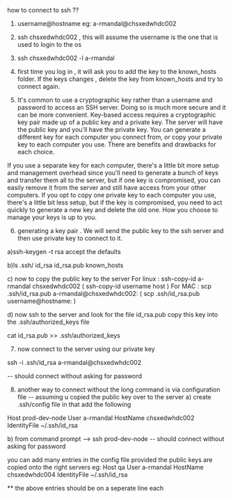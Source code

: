 how to connect to ssh ??

1) username@hostname  eg: a-rmandal@chsxedwhdc002

2) ssh chsxedwhdc002  , this will assume the username is the one that is used to login to the os

3) ssh chsxedwhdc002  -l a-rmandal


4) first time you log in , it will ask you to add the key to the known_hosts folder.
If the keys changes , delete the key from known_hosts and try to connect again.


5) It's common to use a cryptographic key rather than a username and password to access an SSH server. Doing so is much more secure and it can be more convenient. Key-based access requires a cryptographic key pair made up of a public key and a private key. The server will have the public key and you'll have the private key. You can generate a different key for each computer you connect from, or copy your private key to each computer you use. There are benefits and drawbacks for each choice.

If you use a separate key for each computer, there's a little bit more setup and management overhead since you'll need to generate a bunch of keys and transfer them all to the server, but if one key is compromised, you can easily remove it from the server and still have access from your other computers. If you opt to copy one private key to each computer you use, there's a little bit less setup, but if the key is compromised, you need to act quickly to generate a new key and delete the old one. How you choose to manage your keys is up to you.


6) generating a key pair . We will send the public key to the ssh server and then use private key to connect to it.

a)ssh-keygen -t rsa
accept the defaults

b)ls .ssh/
id_rsa		id_rsa.pub	known_hosts

c) now to copy the public key to the server
For linux : ssh-copy-id a-rmandal chsxedwhdc002     ( ssh-copy-id username host )
For MAC : scp .ssh/id_rsa.pub a-rmandal@chsxedwhdc002:   ( scp .ssh/id_rsa.pub username@hostname: )

d) now ssh to the server and look for the file id_rsa.pub
copy this key into the .ssh/authorized_keys file

cat id_rsa.pub >> .ssh/authorized_keys


7) now connect to the server using our private key

ssh -i .ssh/id_rsa a-rmandal@chsxedwhdc002

-- should connect without asking for password

8) another way to connect without the long command is via configuration file
-- assuming u copied the public key over to the server
a) create .ssh/config  file
in that add the following

Host prod-dev-node
        User a-rmandal
        HostName chsxedwhdc002
        IdentityFile ~/.ssh/id_rsa

b) from command prompt --> ssh prod-dev-node
-- should connect without asking for password 


 you can add many entries in the config file provided the public keys are copied onto the right servers
eg:
Host qa
        User a-rmandal
        HostName chsxedwhdc004
        IdentityFile ~/.ssh/id_rsa


** the above entries should be on a seperate line each


